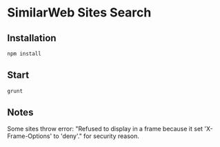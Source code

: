 # SimilarWeb Sites Search

## Installation

```bash
npm install
```

## Start

```bash
grunt
```

## Notes

Some sites throw error: "Refused to display in a frame because it set 'X-Frame-Options' to 'deny'." for security reason.
